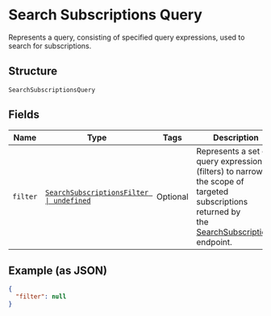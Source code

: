 
# Search Subscriptions Query

Represents a query, consisting of specified query expressions, used to search for subscriptions.

## Structure

`SearchSubscriptionsQuery`

## Fields

| Name | Type | Tags | Description |
|  --- | --- | --- | --- |
| `filter` | [`SearchSubscriptionsFilter \| undefined`](../../doc/models/search-subscriptions-filter.md) | Optional | Represents a set of query expressions (filters) to narrow the scope of targeted subscriptions returned by<br>the [SearchSubscriptions](../../doc/api/subscriptions.md#search-subscriptions) endpoint. |

## Example (as JSON)

```json
{
  "filter": null
}
```

